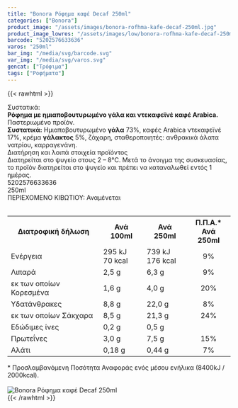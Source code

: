 ```yaml
---
title: "Bonora Ρόφημα καφέ Decaf 250ml"
categories: ["Bonora"]
product_image: "/assets/images/bonora-rofhma-kafe-decaf-250ml.jpg"
product_image_lowres: "/assets/images/low/bonora-rofhma-kafe-decaf-250ml.jpg"
barcode: "5202576633636"
varos: "250ml"
bar_img: "/media/svg/barcode.svg"
var_img: "/media/svg/varos.svg"
gencat: ["Τρόφιμα"]
tags: ["Ροφήματα"]
---
```

{{< rawhtml >}}

<div class="sload115"><div class="product"><div id="sistatika">Συστατικά:</div><div class="alltext"><strong>Ρόφηµα µε ηµιαποβουτυρωµένο γάλα και ντεκαφεϊνέ καφέ Αrabica.</strong><br>Παστεριωµένο προϊόν.<br><strong>Συστατικά:</strong> Ηµιαποβουτυρωµένο <strong>γάλα</strong> 73%, καφές Arabica ντεκαφεϊνέ 17%, κρέµα <strong>γάλακτος</strong> 5%, ζάχαρη, σταθεροποιητές: ανθρακικά άλατα νατρίου, καρραγενάνη.</div><div id="loipa">Διατήρηση και λοιπά στοιχεία προϊόντος</div><div class="alltext">Διατηρείται στο ψυγείο στους 2 – 8°C. Μετά το άνοιγµα της συσκευασίας, το προϊόν διατηρείται στο ψυγείο και πρέπει να καταναλωθεί εντός 1 ηµέρας.</div><div id="barcode"><div id="barimage1"></div><span id="bartext">5202576633636</span></div><div id="varos"><div id="varosimage1"></div><span id="varostext">250ml</span></div><div id="kivotio">ΠΕΡΙΕΧΟΜΕΝΟ ΚΙΒΩΤΙΟΥ: Αναμένεται</div><div><div class="keno">&nbsp;</div></div><div><div class="tabout"><table id="diatable"><tbody><tr><th>Διατροφική δήλωση</th><th>Ανά 100ml</th><th>Ανά 250ml</th><th>Π.Π.Α.*<br>Ανά 250ml</th></tr><tr><td class="texr2">Ενέργεια</td><td class="texr">295 kJ<br>70 kcal</td><td class="texr">739 kJ<br>176 kcal</td><td class="texr" style="text-align:center">9%</td></tr><tr><td class="texr2">Λιπαρά</td><td class="texr">2,5 g</td><td class="texr">6,3 g</td><td class="texr" style="text-align:center">9%</td></tr><tr><td class="gray">εκ των οποίων Κορεσμένα</td><td class="gray2">1,6 g</td><td class="gray2">4,0 g</td><td class="gray2" style="text-align:center">20%</td></tr><tr><td class="texr2">Yδατάνθρακες</td><td class="texr">8,8 g</td><td class="texr">22,0 g</td><td class="texr" style="text-align:center">8%</td></tr><tr><td class="gray">εκ των οποίων Σάκχαρα</td><td class="gray2">8,5 g</td><td class="gray2">21,3 g</td><td class="gray2" style="text-align:center">24%</td></tr><tr><td class="texr2">Εδώδιµες ίνες</td><td class="texr">0,2 g</td><td class="texr">0,5 g</td><td class="texr" style="text-align:center">&nbsp;</td></tr><tr><td class="texr2">Πρωτεΐνες</td><td class="texr">3,0 g</td><td class="texr">7,5 g</td><td class="texr" style="text-align:center">15%</td></tr><tr><td class="texr2">Αλάτι</td><td class="texr">0,18 g</td><td class="texr">0,44 g</td><td class="texr" style="text-align:center">7%</td></tr></tbody></table></div></div><div class="alltext">* Προσλαμβανόμενη Ποσότητα Αναφοράς ενός μέσου ενήλικα (8400kJ / 2000kcal).</div><br><div class="pimg"><img alt="Bonora Ρόφημα καφέ Decaf 250ml" title="Bonora Ρόφημα καφέ Decaf 250ml" src="/assets/images/bonora-rofhma-kafe-decaf-250ml.jpg"></div></div></div>
{{< /rawhtml >}}


